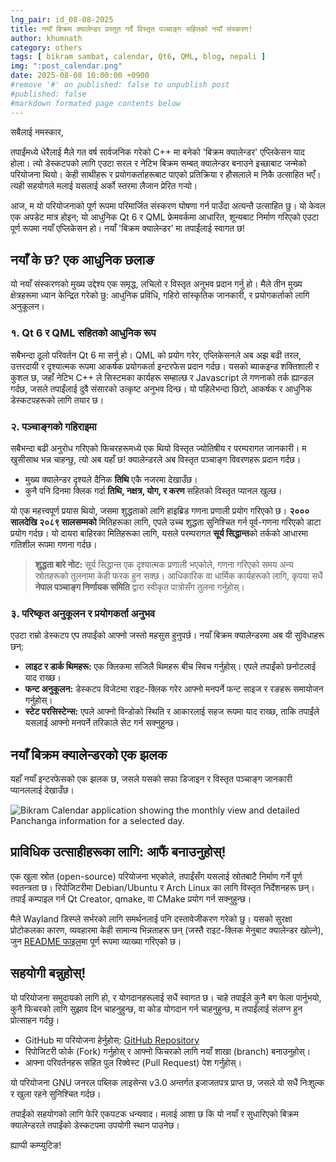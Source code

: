 ```yaml
---
lng_pair: id_08-08-2025
title: नयाँ बिक्रम क्यालेन्डर प्रस्तुत गर्दै विस्तृत पञ्चाङ्ग सहितको नयाँ संस्करण!
author: khumnath
category: others
tags: [ bikram sambat, calendar, Qt6, QML, blog, nepali ]
img: ":post_calendar.png"
date: 2025-08-08 10:00:00 +0900
#remove '#' on published: false to unpublish post
#published: false
#markdown formated page contents below
---
```


सबैलाई नमस्कार,

तपाईंमध्ये धेरैलाई मैले गत वर्ष सार्वजनिक गरेको C++ मा बनेको 'बिक्रम क्यालेन्डर' एप्लिकेसन याद होला। त्यो डेस्कटपको लागि एउटा सरल र नेटिभ बिक्रम सम्बत् क्यालेन्डर बनाउने इच्छाबाट जन्मेको परियोजना थियो। केही साथीहरू र प्रयोगकर्ताहरूबाट पाएको प्रतिक्रिया र हौसलाले म निकै उत्साहित भएँ। त्यही सहयोगले मलाई यसलाई अर्को स्तरमा लैजान प्रेरित गर्‍यो।

आज, म यो परियोजनाको पूर्ण रूपमा परिमार्जित संस्करण घोषणा गर्न पाउँदा अत्यन्तै उत्साहित छु। यो केवल एक अपडेट मात्र होइन; यो आधुनिक Qt 6 र QML फ्रेमवर्कमा आधारित, शून्यबाट निर्माण गरिएको एउटा पूर्ण रूपमा नयाँ एप्लिकेसन हो। नयाँ 'बिक्रम क्यालेन्डर' मा तपाईंलाई स्वागत छ!

## नयाँ के छ? एक आधुनिक छलाङ

यो नयाँ संस्करणको मुख्य उद्देश्य एक समृद्ध, लचिलो र विस्तृत अनुभव प्रदान गर्नु हो। मैले तीन मुख्य क्षेत्रहरूमा ध्यान केन्द्रित गरेको छु: आधुनिक प्रविधि, गहिरो सांस्कृतिक जानकारी, र प्रयोगकर्ताको लागि अनुकूलन।

### १. Qt 6 र QML सहितको आधुनिक रूप

सबैभन्दा ठूलो परिवर्तन Qt 6 मा सर्नु हो। QML को प्रयोग गरेर, एप्लिकेसनले अब अझ बढी तरल, उत्तरदायी र दृश्यात्मक रूपमा आकर्षक प्रयोगकर्ता इन्टरफेस प्रदान गर्दछ। यसको ब्याकइन्ड शक्तिशाली र कुशल छ, जहाँ नेटिभ C++ ले सिस्टमका कार्यहरू सम्हाल्छ र Javascript ले गणनाको तर्क ह्यान्डल गर्दछ, जसले तपाईंलाई दुवै संसारको उत्कृष्ट अनुभव दिन्छ। यो पहिलेभन्दा छिटो, आकर्षक र आधुनिक डेस्कटपहरूको लागि तयार छ।

### २. पञ्चाङ्गको गहिराइमा

सबैभन्दा बढी अनुरोध गरिएको फिचरहरूमध्ये एक थियो विस्तृत ज्योतिषीय र परम्परागत जानकारी। म खुसीसाथ भन्न चाहन्छु, त्यो अब यहाँ छ! क्यालेन्डरले अब विस्तृत पञ्चाङ्ग विवरणहरू प्रदान गर्दछ।

-   मुख्य क्यालेन्डर दृश्यले दैनिक **तिथि** एकै नजरमा देखाउँछ।
-   कुनै पनि दिनमा क्लिक गर्दा **तिथि, नक्षत्र, योग, र करण** सहितको विस्तृत प्यानल खुल्छ।

यो एक महत्त्वपूर्ण प्रयास थियो, जसमा शुद्धताको लागि हाइब्रिड गणना प्रणाली प्रयोग गरिएको छ। **२००० सालदेखि २०८९ सालसम्मको** मितिहरूका लागि, एपले उच्च शुद्धता सुनिश्चित गर्न पूर्व-गणना गरिएको डाटा प्रयोग गर्दछ। यो दायरा बाहिरका मितिहरूका लागि, यसले परम्परागत **सूर्य सिद्धान्त**को तर्कको आधारमा गतिशील रूपमा गणना गर्दछ।

> **शुद्धता बारे नोट:**
> सूर्य सिद्धान्त एक दृश्यात्मक प्रणाली भएकोले, गणना गरिएको समय अन्य स्रोतहरूको तुलनामा केही फरक हुन सक्छ। आधिकारिक वा धार्मिक कार्यहरूको लागि, कृपया सधैं **नेपाल पञ्चाङ्ग निर्णायक समिति** द्वारा स्वीकृत पात्रोसँग तुलना गर्नुहोस्।

### ३. परिष्कृत अनुकूलन र प्रयोगकर्ता अनुभव

एउटा राम्रो डेस्कटप एप तपाईंको आफ्नो जस्तो महसुस हुनुपर्छ। नयाँ बिक्रम क्यालेन्डरमा अब यी सुविधाहरू छन्:

-   **लाइट र डार्क थिमहरू:** एक क्लिकमा सजिलै थिमहरू बीच स्विच गर्नुहोस्। एपले तपाईंको छनोटलाई याद राख्छ।
-   **फन्ट अनुकूलन:** डेस्कटप विजेटमा राइट-क्लिक गरेर आफ्नो मनपर्ने फन्ट साइज र रङहरू समायोजन गर्नुहोस्।
-   **स्टेट परसिस्टेन्स:** एपले आफ्नो विन्डोको स्थिति र आकारलाई सहज रूपमा याद राख्छ, ताकि तपाईंले यसलाई आफ्नो मनपर्ने तरिकाले सेट गर्न सक्नुहुन्छ।

## नयाँ बिक्रम क्यालेन्डरको एक झलक

यहाँ नयाँ इन्टरफेसको एक झलक छ, जसले यसको सफा डिजाइन र विस्तृत पञ्चाङ्ग जानकारी प्यानललाई देखाउँछ।

![Bikram Calendar application showing the monthly view and detailed Panchanga information for a selected day.](https://github.com/user-attachments/assets/ce2bec13-de65-48a1-b69c-de2e60f88368)

## प्राविधिक उत्साहीहरूका लागि: आफैं बनाउनुहोस्!

एक खुला स्रोत (open-source) परियोजना भएकोले, तपाईंसँग यसलाई स्रोतबाटै निर्माण गर्ने पूर्ण स्वतन्त्रता छ। रिपोजिटरीमा Debian/Ubuntu र Arch Linux का लागि विस्तृत निर्देशनहरू छन्। तपाईं कम्पाइल गर्न Qt Creator, qmake, वा CMake प्रयोग गर्न सक्नुहुन्छ।

मैले Wayland डिस्प्ले सर्भरको लागि समर्थनलाई पनि दस्तावेजीकरण गरेको छु। यसको सुरक्षा प्रोटोकलका कारण, व्यवहारमा केही सामान्य भिन्नताहरू छन् (जस्तै राइट-क्लिक मेनुबाट क्यालेन्डर खोल्ने), जुन [README फाइल](https://github.com/khumnath/nepdate/main/README.md)मा पूर्ण रूपमा व्याख्या गरिएको छ।

## सहयोगी बन्नुहोस्!

यो परियोजना समुदायको लागि हो, र योगदानहरूलाई सधैं स्वागत छ। चाहे तपाईंले कुनै बग फेला पार्नुभयो, कुनै फिचरको लागि सुझाव दिन चाहनुहुन्छ, वा कोड योगदान गर्न चाहनुहुन्छ, म तपाईंलाई संलग्न हुन प्रोत्साहन गर्दछु।

-   GitHub मा परियोजना हेर्नुहोस्: [GitHub Repository](https://github.com/khumnath/nepdate)
-   रिपोजिटरी फोर्क (Fork) गर्नुहोस् र आफ्नो फिचरको लागि नयाँ शाखा (branch) बनाउनुहोस्।
-   आफ्ना परिवर्तनहरू सहित पुल रिक्वेस्ट (Pull Request) पेश गर्नुहोस्।

यो परियोजना GNU जनरल पब्लिक लाइसेन्स v3.0 अन्तर्गत इजाजतपत्र प्राप्त छ, जसले यो सधैं निःशुल्क र खुला रहने सुनिश्चित गर्दछ।

तपाईंको सहयोगको लागि फेरि एकपटक धन्यवाद। मलाई आशा छ कि यो नयाँ र सुधारिएको बिक्रम क्यालेन्डरले तपाईंको डेस्कटपमा उपयोगी स्थान पाउनेछ।

ह्याप्पी कम्प्युटिङ!